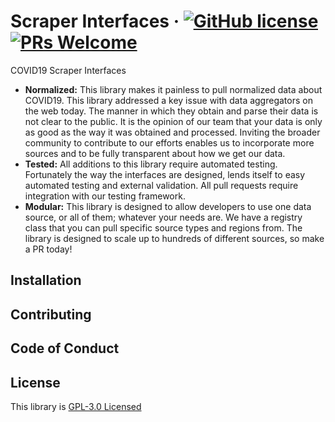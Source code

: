 # Scraper Interfaces &middot; [![GitHub license](https://img.shields.io/github/license/COVID19-FYI/scraper-interfaces)](https://github.com/COVID19-FYI/scraper-interfaces/blob/master/LICENSE) [![PRs Welcome](https://img.shields.io/badge/PRs-welcome-brightgreen.svg)](https://github.com/COVID19-FYI/scraper-interfaces/pulls)

COVID19 Scraper Interfaces

* **Normalized:** This library makes it painless to pull normalized data about COVID19. This library addressed a key issue
with data aggregators on the web today. The manner in which they obtain and parse their data is not clear to the public.
It is the opinion of our team that your data is only as good as the way it was obtained and processed. Inviting the broader community
to contribute to our efforts enables us to incorporate more sources and to be fully transparent about how we get our data.
* **Tested:** All additions to this library require automated testing. Fortunately the way the interfaces are designed, lends itself
to easy automated testing and external validation. All pull requests require integration with our testing framework.
* **Modular:** This library is designed to allow developers to use one data source, or all of them; whatever your needs are.
We have a registry class that you can pull specific source types and regions from. The library is designed to scale up to hundreds
of different sources, so make a PR today!

## Installation

## Contributing

## Code of Conduct

## License

This library is [GPL-3.0 Licensed](./LICENSE)
